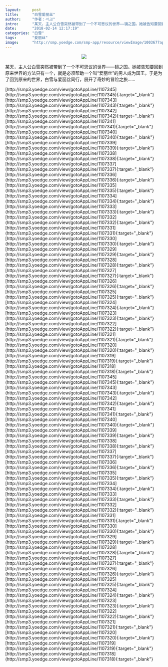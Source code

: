 ```yaml
---
layout:     post
title:      "白雪爱丽丝"
author:     "作者：ぺぷ"
intro:      "某天，主人公白雪突然被带到了一个不可思议的世界——镜之国。她被告知要回到原来世界的方法只有一个，就是必须帮助一个叫“爱丽丝”的男人成为国王。于是为了回到原来的世界，白雪与爱丽丝同行，展开了奇妙的冒险之旅……"
date:       "2018-02-14 12:17:19"
categories: "白雪"
tags:       "爱丽丝"
image:      "http://smp.yoedge.com/smp-app/resource/viewImage/1003677appline.png"
---
```

<div style="text-align: center">
<p><img src="http://smp.yoedge.com/smp-app/resource/viewImage/1003677appline.png"/></p>
</div>
<p class="post-meta">
<span>某天，主人公白雪突然被带到了一个不可思议的世界——镜之国。她被告知要回到原来世界的方法只有一个，就是必须帮助一个叫“爱丽丝”的男人成为国王。于是为了回到原来的世界，白雪与爱丽丝同行，展开了奇妙的冒险之旅……</span>
</p>
[http://smp3.yoedge.com/view/gotoAppLine/1107345](http://smp3.yoedge.com/view/gotoAppLine/1107345){:target="_blank"}
[http://smp3.yoedge.com/view/gotoAppLine/1107343](http://smp3.yoedge.com/view/gotoAppLine/1107343){:target="_blank"}
[http://smp3.yoedge.com/view/gotoAppLine/1107342](http://smp3.yoedge.com/view/gotoAppLine/1107342){:target="_blank"}
[http://smp3.yoedge.com/view/gotoAppLine/1107341](http://smp3.yoedge.com/view/gotoAppLine/1107341){:target="_blank"}
[http://smp3.yoedge.com/view/gotoAppLine/1107340](http://smp3.yoedge.com/view/gotoAppLine/1107340){:target="_blank"}
[http://smp3.yoedge.com/view/gotoAppLine/1107339](http://smp3.yoedge.com/view/gotoAppLine/1107339){:target="_blank"}
[http://smp3.yoedge.com/view/gotoAppLine/1107338](http://smp3.yoedge.com/view/gotoAppLine/1107338){:target="_blank"}
[http://smp3.yoedge.com/view/gotoAppLine/1107337](http://smp3.yoedge.com/view/gotoAppLine/1107337){:target="_blank"}
[http://smp3.yoedge.com/view/gotoAppLine/1107336](http://smp3.yoedge.com/view/gotoAppLine/1107336){:target="_blank"}
[http://smp3.yoedge.com/view/gotoAppLine/1107335](http://smp3.yoedge.com/view/gotoAppLine/1107335){:target="_blank"}
[http://smp3.yoedge.com/view/gotoAppLine/1107334](http://smp3.yoedge.com/view/gotoAppLine/1107334){:target="_blank"}
[http://smp3.yoedge.com/view/gotoAppLine/1107333](http://smp3.yoedge.com/view/gotoAppLine/1107333){:target="_blank"}
[http://smp3.yoedge.com/view/gotoAppLine/1107332](http://smp3.yoedge.com/view/gotoAppLine/1107332){:target="_blank"}
[http://smp3.yoedge.com/view/gotoAppLine/1107331](http://smp3.yoedge.com/view/gotoAppLine/1107331){:target="_blank"}
[http://smp3.yoedge.com/view/gotoAppLine/1107330](http://smp3.yoedge.com/view/gotoAppLine/1107330){:target="_blank"}
[http://smp3.yoedge.com/view/gotoAppLine/1107329](http://smp3.yoedge.com/view/gotoAppLine/1107329){:target="_blank"}
[http://smp3.yoedge.com/view/gotoAppLine/1107328](http://smp3.yoedge.com/view/gotoAppLine/1107328){:target="_blank"}
[http://smp3.yoedge.com/view/gotoAppLine/1107327](http://smp3.yoedge.com/view/gotoAppLine/1107327){:target="_blank"}
[http://smp3.yoedge.com/view/gotoAppLine/1107326](http://smp3.yoedge.com/view/gotoAppLine/1107326){:target="_blank"}
[http://smp3.yoedge.com/view/gotoAppLine/1107325](http://smp3.yoedge.com/view/gotoAppLine/1107325){:target="_blank"}
[http://smp3.yoedge.com/view/gotoAppLine/1107324](http://smp3.yoedge.com/view/gotoAppLine/1107324){:target="_blank"}
[http://smp3.yoedge.com/view/gotoAppLine/1107323](http://smp3.yoedge.com/view/gotoAppLine/1107323){:target="_blank"}
[http://smp3.yoedge.com/view/gotoAppLine/1107322](http://smp3.yoedge.com/view/gotoAppLine/1107322){:target="_blank"}
[http://smp3.yoedge.com/view/gotoAppLine/1107321](http://smp3.yoedge.com/view/gotoAppLine/1107321){:target="_blank"}
[http://smp3.yoedge.com/view/gotoAppLine/1107320](http://smp3.yoedge.com/view/gotoAppLine/1107320){:target="_blank"}
[http://smp3.yoedge.com/view/gotoAppLine/1107319](http://smp3.yoedge.com/view/gotoAppLine/1107319){:target="_blank"}
[http://smp3.yoedge.com/view/gotoAppLine/1107318](http://smp3.yoedge.com/view/gotoAppLine/1107318){:target="_blank"}
[http://smp3.yoedge.com/view/gotoAppLine/1107345](http://smp3.yoedge.com/view/gotoAppLine/1107345){:target="_blank"}
[http://smp3.yoedge.com/view/gotoAppLine/1107343](http://smp3.yoedge.com/view/gotoAppLine/1107343){:target="_blank"}
[http://smp3.yoedge.com/view/gotoAppLine/1107342](http://smp3.yoedge.com/view/gotoAppLine/1107342){:target="_blank"}
[http://smp3.yoedge.com/view/gotoAppLine/1107341](http://smp3.yoedge.com/view/gotoAppLine/1107341){:target="_blank"}
[http://smp3.yoedge.com/view/gotoAppLine/1107340](http://smp3.yoedge.com/view/gotoAppLine/1107340){:target="_blank"}
[http://smp3.yoedge.com/view/gotoAppLine/1107339](http://smp3.yoedge.com/view/gotoAppLine/1107339){:target="_blank"}
[http://smp3.yoedge.com/view/gotoAppLine/1107338](http://smp3.yoedge.com/view/gotoAppLine/1107338){:target="_blank"}
[http://smp3.yoedge.com/view/gotoAppLine/1107337](http://smp3.yoedge.com/view/gotoAppLine/1107337){:target="_blank"}
[http://smp3.yoedge.com/view/gotoAppLine/1107336](http://smp3.yoedge.com/view/gotoAppLine/1107336){:target="_blank"}
[http://smp3.yoedge.com/view/gotoAppLine/1107335](http://smp3.yoedge.com/view/gotoAppLine/1107335){:target="_blank"}
[http://smp3.yoedge.com/view/gotoAppLine/1107334](http://smp3.yoedge.com/view/gotoAppLine/1107334){:target="_blank"}
[http://smp3.yoedge.com/view/gotoAppLine/1107333](http://smp3.yoedge.com/view/gotoAppLine/1107333){:target="_blank"}
[http://smp3.yoedge.com/view/gotoAppLine/1107332](http://smp3.yoedge.com/view/gotoAppLine/1107332){:target="_blank"}
[http://smp3.yoedge.com/view/gotoAppLine/1107331](http://smp3.yoedge.com/view/gotoAppLine/1107331){:target="_blank"}
[http://smp3.yoedge.com/view/gotoAppLine/1107330](http://smp3.yoedge.com/view/gotoAppLine/1107330){:target="_blank"}
[http://smp3.yoedge.com/view/gotoAppLine/1107329](http://smp3.yoedge.com/view/gotoAppLine/1107329){:target="_blank"}
[http://smp3.yoedge.com/view/gotoAppLine/1107328](http://smp3.yoedge.com/view/gotoAppLine/1107328){:target="_blank"}
[http://smp3.yoedge.com/view/gotoAppLine/1107327](http://smp3.yoedge.com/view/gotoAppLine/1107327){:target="_blank"}
[http://smp3.yoedge.com/view/gotoAppLine/1107326](http://smp3.yoedge.com/view/gotoAppLine/1107326){:target="_blank"}
[http://smp3.yoedge.com/view/gotoAppLine/1107325](http://smp3.yoedge.com/view/gotoAppLine/1107325){:target="_blank"}
[http://smp3.yoedge.com/view/gotoAppLine/1107324](http://smp3.yoedge.com/view/gotoAppLine/1107324){:target="_blank"}
[http://smp3.yoedge.com/view/gotoAppLine/1107323](http://smp3.yoedge.com/view/gotoAppLine/1107323){:target="_blank"}
[http://smp3.yoedge.com/view/gotoAppLine/1107322](http://smp3.yoedge.com/view/gotoAppLine/1107322){:target="_blank"}
[http://smp3.yoedge.com/view/gotoAppLine/1107321](http://smp3.yoedge.com/view/gotoAppLine/1107321){:target="_blank"}
[http://smp3.yoedge.com/view/gotoAppLine/1107320](http://smp3.yoedge.com/view/gotoAppLine/1107320){:target="_blank"}
[http://smp3.yoedge.com/view/gotoAppLine/1107319](http://smp3.yoedge.com/view/gotoAppLine/1107319){:target="_blank"}
[http://smp3.yoedge.com/view/gotoAppLine/1107318](http://smp3.yoedge.com/view/gotoAppLine/1107318){:target="_blank"}


